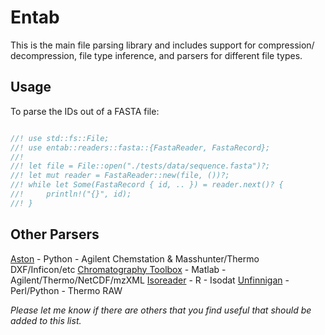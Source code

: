 # Entab
This is the main file parsing library and includes support for compression/
decompression, file type inference, and parsers for different file types.

## Usage

To parse the IDs out of a FASTA file:
```rust

//! use std::fs::File;
//! use entab::readers::fasta::{FastaReader, FastaRecord};
//!
//! let file = File::open("./tests/data/sequence.fasta")?;
//! let mut reader = FastaReader::new(file, ())?;
//! while let Some(FastaRecord { id, .. }) = reader.next()? {
//!     println!("{}", id);
//! }
```

## Other Parsers
[Aston](https://github.com/bovee/aston) - Python - Agilent Chemstation & Masshunter/Thermo DXF/Inficon/etc
[Chromatography Toolbox](https://github.com/chemplexity/chromatography) - Matlab - Agilent/Thermo/NetCDF/mzXML
[Isoreader](https://github.com/isoverse/isoreader) - R - Isodat
[Unfinnigan](https://github.com/prvst/unfinnigan) - Perl/Python - Thermo RAW

_Please let me know if there are others that you find useful that should be added to this list._
